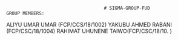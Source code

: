                                         # SIGMA-GROUP-FUD
    GROUP MEMBERS:
ALIYU UMAR UMAR (FCP/CCS/18/1002)
YAKUBU AHMED RABANI (FCP/CSC/18/1004)
RAHIMAT UHUNENE TAIWO(FCP/CSC/18/10. )
